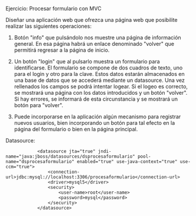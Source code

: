 Ejercicio: Procesar formulario con MVC

Diseñar una aplicación web que ofrezca una página web que posibilite realizar las siguientes operaciones:

1. Botón "info" que pulsándolo nos muestre una página de información general. En esa página habrá un enlace denominado "volver" que permitirá regresar a la página de inicio.

2. Un botón "login" que al pulsarlo muestra un formulario para identificarse. El formulario se compone de dos cuadros de texto, uno para el login y otro para la clave. Estos datos estarán almacenados en una base de datos que se accederá mediante un datasource. Una vez rellenados los campos se podrá intentar logear. Si el logeo es correcto, se mostrará una página con los datos introducidos y un botón "volver". Si hay errores, se informará de esta circunstancia y se mostrará un botón para "volver".

2. Puede incorporarse en la aplicación algún mecanismo para registrar nuevos usuarios, bien incorporando un botón para tal efecto en la página del formulario o bien en la página principal.

Datasource:

                <datasource jta="true" jndi-name="java:jboss/datasources/dsprocesaformulario" pool-name="dsprocesaformulario" enabled="true" use-java-context="true" use-ccm="true">
                    <connection-url>jdbc:mysql://localhost:3306/procesaformulario</connection-url>
                    <driver>mysql5</driver>
                    <security>
                        <user-name>root</user-name>
                        <password>mysql</password>
                    </security>
                </datasource>
